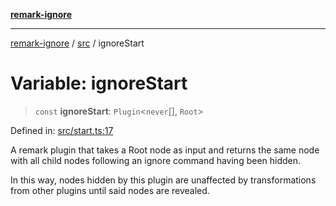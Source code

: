 [**remark-ignore**](../../README.md)

***

[remark-ignore](../../README.md) / [src](../README.md) / ignoreStart

# Variable: ignoreStart

> `const` **ignoreStart**: `Plugin`\<`never`[], `Root`\>

Defined in: [src/start.ts:17](https://github.com/Xunnamius/unified-utils/blob/cb7fc64dac3d9c7f331f6a8a6d41a910a5dc8019/packages/remark-ignore/src/start.ts#L17)

A remark plugin that takes a Root node as input and returns the same node
with all child nodes following an ignore command having been hidden.

In this way, nodes hidden by this plugin are unaffected by transformations
from other plugins until said nodes are revealed.
